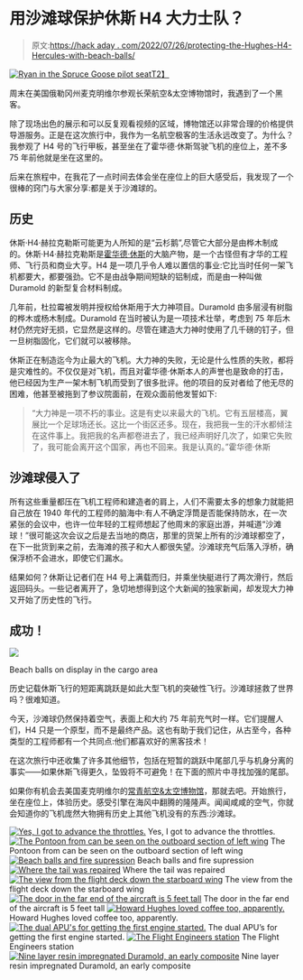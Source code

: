 # 用沙滩球保护休斯 H4 大力士队？

> 原文:[https://hack aday . com/2022/07/26/protecting-the-Hughes-H4-Hercules-with-beach-balls/](https://hackaday.com/2022/07/26/protecting-the-hughes-h4-hercules-with-beach-balls/)

[![Ryan in the Spruce Goose pilot seat](../Images/47e1faa94929de68aac6d8b855305ddd.png)T2】](https://hackaday.com/wp-content/uploads/2022/07/VeryHappyAvGeek.jpg)

周末在美国俄勒冈州麦克明维尔参观长荣航空&太空博物馆时，我遇到了一个黑客。

除了现场出色的展示和可以反复观看视频的区域，博物馆还以非常合理的价格提供导游服务。正是在这次旅行中，我作为一名航空极客的生活永远改变了。为什么？我参观了 H4 号的飞行甲板，甚至坐在了霍华德·休斯驾驶飞机的座位上，差不多 75 年前他就是坐在这里的。

后来在旅程中，在我花了一点时间去体会坐在座位上的巨大感受后，我发现了一个很棒的窍门与大家分享:都是关于沙滩球的。

## 历史

休斯·H4·赫拉克勒斯可能更为人所知的是“云杉鹅”,尽管它大部分是由桦木制成的。休斯·H4·赫拉克勒斯是[霍华德·休斯](https://en.wikipedia.org/wiki/Howard_Hughes)的大脑产物，是一个古怪但有才华的工程师、飞行员和商业大亨。H4 是一项几乎令人难以置信的事业:它比当时任何一架飞机都要大，都要强劲。它不是由战争期间短缺的铝制成，而是由一种叫做 Duramold 的新型复合材料制成。

几年前，杜拉霉被发明并授权给休斯用于大力神项目。Duramold 由多层浸有树脂的桦木或杨木制成。Duramold 在当时被认为是一项技术壮举，考虑到 75 年后木材仍然完好无损，它显然是这样的。尽管在建造大力神时使用了几千磅的钉子，但一旦树脂固化，它们就可以被移除。

休斯正在制造迄今为止最大的飞机。大力神的失败，无论是什么性质的失败，都将是灾难性的。不仅仅是对飞机，而且对霍华德·休斯本人的声誉也是致命的打击，他已经因为生产一架木制飞机而受到了很多批评。他的项目的反对者给了他无尽的困难，他甚至被拖到了参议院面前，在观众面前他发誓如下:

> “大力神是一项不朽的事业。这是有史以来最大的飞机。它有五层楼高，翼展比一个足球场还长。这比一个街区还多。现在，我把我一生的汗水都倾注在这件事上。我把我的名声都卷进去了，我已经声明好几次了，如果它失败了，我可能会离开这个国家，再也不回来。我是认真的。”霍华德·休斯

## 沙滩球侵入了

所有这些重量都压在飞机工程师和建造者的肩上，人们不需要太多的想象力就能把自己放在 1940 年代的工程师的脑海中:有人不确定浮筒是否能保持防水，在一次紧张的会议中，也许一位年轻的工程师想起了他周末的家庭出游，并喊道“沙滩球！”很可能这次会议之后是去当地的商店，那里的货架上所有的沙滩球都空了，在下一批货到来之前，去海滩的孩子和大人都很失望。沙滩球充气后落入浮桥，确保浮桥不会进水，即使它们漏水。

结果如何？休斯让记者们在 H4 号上满载而归，并乘坐快艇进行了两次滑行，然后返回码头。一些记者离开了，急切地想得到这个大新闻的独家新闻，却发现大力神又开始了历史性的飞行。

## 成功！

[![](../Images/b1009a665272046f76b990dce4d91b67.png)](https://hackaday.com/wp-content/uploads/2022/07/SpruceGooseBeachBalls.jpg)

Beach balls on display in the cargo area

历史记载休斯飞行的短距离跳跃是如此大型飞机的突破性飞行。沙滩球拯救了世界吗？很难知道。

今天，沙滩球仍然保持着空气，表面上和大约 75 年前充气时一样。它们提醒人们，H4 只是一个原型，而不是最终产品。这也有助于我们记住，从古至今，各种类型的工程师都有一个共同点:他们都喜欢好的黑客技术！

在这次旅行中还收集了许多其他细节，包括在短暂的跳跃中尾部几乎与机身分离的事实——如果休斯飞得更久，坠毁将不可避免！在下面的照片中寻找加强的尾部。

如果你有机会去美国麦克明维尔的[常青航空&太空博物馆](https://www.evergreenmuseum.org/)，那就去吧。开始旅行，坐在座位上，体验历史。感受引擎在海风中翻腾的隆隆声。闻闻咸咸的空气，你就会知道你的飞机庞然大物拥有历史上其他飞机没有的东西:沙滩球。

 [![Yes, I got to advance the throttles.](../Images/b9eb1802cadf0fb0370dcf5f205f3cb1.png "ThePilotsView")](https://hackaday.com/2022/07/26/protecting-the-hughes-h4-hercules-with-beach-balls/thepilotsview/) Yes, I got to advance the throttles. [![The Pontoon from can be seen on the outboard section of left wing](../Images/d4c67f6a504254f24a00d9f56606b98c.png "SpruceGoosePontoon")](https://hackaday.com/2022/07/26/protecting-the-hughes-h4-hercules-with-beach-balls/sprucegoosepontoon/) The Pontoon from can be seen on the outboard section of left wing [![Beach balls and fire supression](../Images/76ab80a40ec5cf30039d57ef119508c3.png "SpruceGoose")](https://hackaday.com/2022/07/26/protecting-the-hughes-h4-hercules-with-beach-balls/sprucegoosebeachballs/) Beach balls and fire supression [![Where the tail was repaired](../Images/1f7093d909e9b5c4b0144f47abbd00d2.png "SpruceGooseTailFix")](https://hackaday.com/2022/07/26/protecting-the-hughes-h4-hercules-with-beach-balls/sprucegoosetailfix/) Where the tail was repaired [![The view from the flight deck down the starboard wing](../Images/f27f0fd0506d7f56846937f2d7a9e8b3.png "SpruceGooseWingWalker")](https://hackaday.com/2022/07/26/protecting-the-hughes-h4-hercules-with-beach-balls/sprucegoosewingwalker/) The view from the flight deck down the starboard wing [![The door in the far end of the aircraft is 5 feet tall](../Images/08dfa1ac1f03147ec6831cf536d6b880.png "SpruceGooseAft")](https://hackaday.com/2022/07/26/protecting-the-hughes-h4-hercules-with-beach-balls/sprucegooseaft/) The door in the far end of the aircraft is 5 feet tall [![Howard Hughes loved coffee too, apparently.](../Images/b7aa34edba89f0a5b8b069f6b9a5e470.png "SpruceGooseCoffee")](https://hackaday.com/2022/07/26/protecting-the-hughes-h4-hercules-with-beach-balls/sprucegoosecoffee/) Howard Hughes loved coffee too, apparently. [![The dual APU's for getting the first engine started.](../Images/b3752184f8c6b80e9b78f1d3551baf80.png "SpruceGooseAPUs")](https://hackaday.com/2022/07/26/protecting-the-hughes-h4-hercules-with-beach-balls/sprucegooseapus/) The dual APU’s for getting the first engine started. [![The Flight Engineers station](../Images/b4f8454d7832ae61832628d043eab1ba.png "SpruceGoose-FlightEngineer")](https://hackaday.com/2022/07/26/protecting-the-hughes-h4-hercules-with-beach-balls/sprucegoose-flightengineer/) The Flight Engineers station [![Nine layer resin impregnated Duramold, an early composite](../Images/d9f4c1a52404b515be21e0b630dabee8.png "SpruceGoose-Duramold")](https://hackaday.com/2022/07/26/protecting-the-hughes-h4-hercules-with-beach-balls/sprucegoose-duramold/) Nine layer resin impregnated Duramold, an early composite